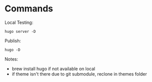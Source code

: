# Commands
Local Testing:
```
hugo server -D
```

Publish:
```
hugo -D
```

Notes:
* brew install hugo if not available on local
* if theme isn't there due to git submodule, reclone  in themes folder
